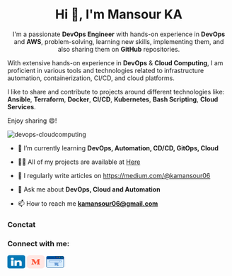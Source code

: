 <h1 align="center">Hi 👋, I'm Mansour KA</h1>
<p align="center">I'm a passionate <strong>DevOps Engineer</strong> with hands-on experience in <strong>DevOps</strong> and <strong>AWS</strong>, problem-solving, learning new skills, implementing them, and also sharing them on <strong>GitHub</strong> repositories.

With extensive hands-on experience in <strong>DevOps</strong> & <strong>Cloud Computing</strong>, I am proficient in various tools and technologies related to infrastructure automation, containerization, CI/CD, and cloud platforms.

I like to share and contribute to projects around different technologies like: <strong>Ansible</strong>, <strong>Terraform</strong>, <strong>Docker</strong>, <strong>CI/CD</strong>, <strong>Kubernetes</strong>, <strong>Bash Scripting</strong>, <strong>Cloud Services</strong>.

Enjoy sharing 😄!</p>


<p align="left"> <img src="https://komarev.com/ghpvc/?username=devops-cloudcomputing&label=Profile%20views&color=0e75b6&style=flat" alt="devops-cloudcomputing"/></p>

- 🌱 I’m currently learning **DevOps, Automation, CD/CD, GitOps, Cloud**

- 👨‍💻 All of my projects are available at [Here](https://github.com/mansourka06)

- 📝 I regularly write articles on https://medium.com/@kamansour06

- 💬 Ask me about **DevOps, Cloud and Automation**

- 📫 How to reach me **kamansour06@gmail.com**

### Conctat 

<h3 align="left">Connect with me:</h3>
<p align="left">
<a href="www.linkedin.com/in/mansour-ka-57b2b8152" target="blank"><img align="center" src="images/icons/linkedin.png" alt="mansourka" height="30" width="40" /></a>
<a href="https://medium.com/@kamansour06" target="blank"><img align="center" src="images/icons/medium.svg" alt="mansourka" height="30" width="40" /></a>
<a href="https://mansourka-cv.web.app/" target="blank"><img align="center" src="images/icons/website.png" alt="mansourka" height="30" width="40" /></a>
</p>

